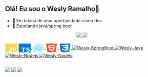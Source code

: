## Olá! Eu sou o Wesly Ramalho👋

- 🔭 Em busca de uma oportunidade como dev
- 🌱 Estudando java/spring boot

<div align="center">
  <a href="https://github.com/weslyramalho">
  <img height="180em" src="https://github-readme-stats.vercel.app/api?username=weslyramalho&show_icons=true&theme=dracula&include_all_commits=true&count_private=true"/>
  <img height="180em" src="https://github-readme-stats.vercel.app/api/top-langs/?username=weslyramalho&layout=compact&langs_count=7&theme=dracula"/>
</div>

<div style="display: inline_block"><br>
  <img align="center" alt="Wesly-Js" height="30" width="40" src="https://raw.githubusercontent.com/devicons/devicon/master/icons/javascript/javascript-plain.svg">
  <img align="center" alt="Wesly-Ts" height="30" width="40" src="https://raw.githubusercontent.com/devicons/devicon/master/icons/typescript/typescript-plain.svg">
  <img align="center" alt="Wesly-React" height="30" width="40" src="https://raw.githubusercontent.com/devicons/devicon/master/icons/react/react-original.svg">
  <img align="center" alt="Wesly-HTML" height="30" width="40" src="https://raw.githubusercontent.com/devicons/devicon/master/icons/html5/html5-original.svg">
  <img align="center" alt="Wesly-CSS" height="30" width="40" src="https://raw.githubusercontent.com/devicons/devicon/master/icons/css3/css3-original.svg">
  <img align="center" alt="Wesly-SpringBoot" height="30" width="40"src="https://cdn.jsdelivr.net/gh/devicons/devicon/icons/spring/spring-original.svg" />
  <img align="center" alt="Wesly-Java" height="30" width="40" src="https://cdn.jsdelivr.net/gh/devicons/devicon/icons/java/java-original.svg" />
  <img align="center" alt="Wesly-Nodejs"height="30" width="40" src="https://cdn.jsdelivr.net/gh/devicons/devicon/icons/nodejs/nodejs-original.svg" />
   <img align="center" alt="Wesly-Nodejs"height="30" width="40" src="https://cdn.jsdelivr.net/gh/devicons/devicon@v2.15.1/devicon.min.css" />
  
  ##
 
<div> 
  <a href="https://instagram.com/weslyramalho" target="_blank"><img src="https://img.shields.io/badge/-Instagram-%23E4405F?style=for-the-badge&logo=instagram&logoColor=white" target="_blank"></a>
  <a href = "mailto:weslyramalho86@@gmail.com"><img src="https://img.shields.io/badge/-Gmail-%23333?style=for-the-badge&logo=gmail&logoColor=white" target="_blank"></a>
  <a href= "https://www.linkedin.com/in/wesly-ramalho-lopes-03578a128" target="_blank"><img src="https://img.shields.io/badge/-LinkedIn-%230077B5?style=for-the-badge&logo=linkedin&logoColor=white" target="_blank"></a> 
  
 ## 
</div>
